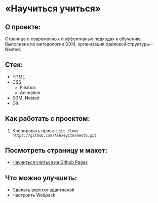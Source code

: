# «Научиться учиться»

## О проекте:

Страница о современных и эффективных подходах к обучению. Выполнена по методологии БЭМ, организация файловой структуры - Nested.

## Стек:

* HTML
* CSS
    * Flexbox
    * Animation
* БЭМ, Nested
* Git

## Как работать с проектом:

1. Клонировать проект:
   `git clone https://github.com/Alexeyitm/mesto.git`

## Посмотреть страницу и макет:

* [Научиться учиться на Github Pages](https://alexeyitm.github.io/how-to-learn/)

## Что можно улучшить:

* Сделать верстку адаптивной
* Настроить Webpack
